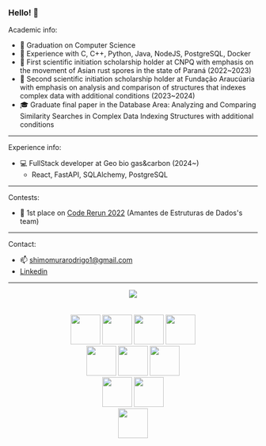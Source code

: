 ### Hello! 👋

Academic info:
- 🔭 Graduation on Computer Science
- 🎯 Experience with C, C++, Python, Java, NodeJS, PostgreSQL, Docker
- 📝 First scientific initiation scholarship holder at CNPQ with emphasis on the movement of Asian rust spores in the state of Paraná (2022~2023)
- 📝 Second scientific initiation scholarship holder at Fundação Araucúaria with emphasis on analysis and comparison of structures that indexes complex data with additional conditions (2023~2024)
- 🎓 Graduate final paper in the Database Area: Analyzing and Comparing Similarity Searches in Complex Data Indexing Structures with additional conditions
---------------------------------------------------------------
Experience info:
- 💻 FullStack developer at Geo bio gas&carbon (2024~)
  - React, FastAPI, SQLAlchemy, PostgreSQL
---------------------------------------------------------------
Contests:
- 🥇 1st place on [Code Rerun 2022](https://www.ieeeuel.org/coderrerun/) (Amantes de Estruturas de Dados's team)
---------------------------------------------------------------
Contact:
- 📫 shimomurarodrigo1@gmail.com
- [Linkedin](https://www.linkedin.com/in/rodrigo-mimura-shimomura-17851222a/)
---------------------------------------------------------------
<div align="center">  
  <img display:inline-block src="https://github-readme-stats.vercel.app/api/top-langs/?username=rmshimomura&layout=donut&theme=highcontrast&hide_border=true&langs_count=8"/>
</div>
<br><br>
<div align="center">  
  <img src="https://cdn.jsdelivr.net/gh/devicons/devicon/icons/c/c-original.svg" width="60" height="60" />
  <img src="https://cdn.jsdelivr.net/gh/devicons/devicon@latest/icons/cplusplus/cplusplus-original.svg" width="60" height="60" />
  <img src="https://cdn.jsdelivr.net/gh/devicons/devicon/icons/python/python-original.svg" width="60" height="60"/> 
  <img src="https://cdn.jsdelivr.net/gh/devicons/devicon/icons/java/java-original.svg" width="60" height="60" />
  <br>
  <div align="center">
    <img src="https://cdn.jsdelivr.net/gh/devicons/devicon@latest/icons/javascript/javascript-original.svg" width="60" height="60"/>
    <img src="https://cdn.jsdelivr.net/gh/devicons/devicon/icons/nodejs/nodejs-original.svg" width="60" height="60" />
    <img src="https://cdn.jsdelivr.net/gh/devicons/devicon@latest/icons/react/react-original-wordmark.svg" width="60" height="60"/>
  <div>
  <img src="https://cdn.jsdelivr.net/gh/devicons/devicon/icons/postgresql/postgresql-original.svg" width="60" height="60" />  
  <img src="https://cdn.jsdelivr.net/gh/devicons/devicon/icons/docker/docker-original.svg" width="60" height="60" />
  <br>
  <div align="center">
    <img src="https://cdn.jsdelivr.net/gh/devicons/devicon/icons/linkedin/linkedin-original.svg" width="60" height="60"/>        
  </div>
</div>

          
  
